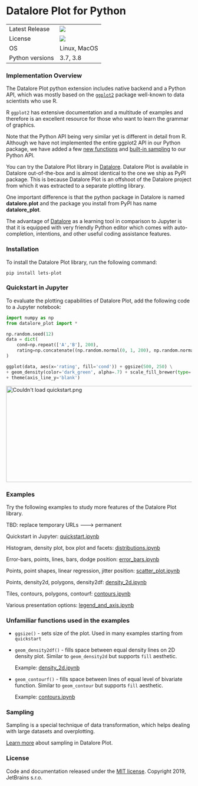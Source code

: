 # Datalore Plot for Python

<table>
    <tr>
        <td>Latest Release</td>
        <td>
            <a href="https://pypi.org/project/lets-plot/"/>
            <img src="https://badge.fury.io/py/lets-plot.svg"/>
        </td>
    </tr>
    <tr>
        <td>License</td>
        <td>
            <a href="https://opensource.org/licenses/MIT"/>
            <img src="https://img.shields.io/badge/License-MIT-yellow.svg"/>
        </td>
    </tr>
    <tr>
        <td>OS</td>
        <td>Linux, MacOS</td>
    </tr>
    <tr>
        <td>Python versions</td>
        <td>3.7, 3.8</td>
    </tr>
</table>

### Implementation Overview

The Datalore Plot python extension includes native backend and a Python API, which was mostly based on the [`ggplot2`](https://ggplot2.tidyverse.org/) package well-known to data scientists who use R.

R `ggplot2` has extensive documentation and a multitude of examples and therefore is an excellent resource for those who want to learn the grammar of graphics. 

Note that the Python API being very similar yet is different in detail from R. Although we have not implemented the entire ggplot2 API in our Python package, we have added a few [new functions](#unfamiliar_functions_used_in_the_examples) and [built-in sampling](#sampling) to our Python API.

You can try the Datalore Plot library in [Datalore](https://blog.jetbrains.com/blog/2018/10/17/datalore-1-0-intelligent-web-application-for-data-analysis/). Datalore Plot is available in Datalore out-of-the-box and is almost identical to the one we ship as PyPI package. This is because Datalore Plot is an offshoot of the Datalore project from which it was extracted to a separate plotting library.

One important difference is that the python package in Datalore is named **datalore.plot** and the package you install from PyPI has name **datalore_plot**.

The advantage of [Datalore](https://blog.jetbrains.com/blog/2018/10/17/datalore-1-0-intelligent-web-application-for-data-analysis/) as a learning tool in comparison to Jupyter is that it is equipped with very friendly Python editor which comes with auto-completion, intentions, and other useful coding assistance features.


### Installation

To install the Datalore Plot library, run the following command:
```shell script
pip install lets-plot
```

### Quickstart in Jupyter

To evaluate the plotting capabilities of Datalore Plot, add the following code to a Jupyter notebook:
```python
import numpy as np
from datalore_plot import *

np.random.seed(12)
data = dict(
    cond=np.repeat(['A','B'], 200),
    rating=np.concatenate((np.random.normal(0, 1, 200), np.random.normal(1, 1.5, 200)))
)

ggplot(data, aes(x='rating', fill='cond')) + ggsize(500, 250) \
+ geom_density(color='dark_green', alpha=.7) + scale_fill_brewer(type='seq') \
+ theme(axis_line_y='blank')
````

<img src="https://raw.githubusercontent.com/alshan/jupyter-examples/master/images/quickstart.png" alt="Couldn't load quickstart.png" width="505" height="260"/>


### Examples

Try the following examples to study more features of the Datalore Plot library.

TBD: replace temporary URLs ---> permanent 

Quickstart in Jupyter: [quickstart.ipynb](https://nbviewer.jupyter.org/github/alshan/jupyter-examples/blob/master/notebooks/quickstart.ipynb)

Histogram, density plot, box plot and facets:
[distributions.ipynb](https://nbviewer.jupyter.org/github/alshan/jupyter-examples/blob/master/notebooks/distributions.ipynb) 

Error-bars, points, lines, bars, dodge position:
[error_bars.ipynb](https://nbviewer.jupyter.org/github/alshan/jupyter-examples/blob/master/notebooks/error_bars.ipynb)
 
Points, point shapes, linear regression, jitter position:
[scatter_plot.ipynb](https://nbviewer.jupyter.org/github/alshan/jupyter-examples/blob/master/notebooks/scatter_plot.ipynb)
 
Points, density2d, polygons, density2df:
[density_2d.ipynb](https://nbviewer.jupyter.org/github/alshan/jupyter-examples/blob/master/notebooks/density_2d.ipynb)
 
Tiles, contours, polygons, contourf:
[contours.ipynb](https://nbviewer.jupyter.org/github/alshan/jupyter-examples/blob/master/notebooks/contours.ipynb)
 
Various presentation options:
[legend_and_axis.ipynb](https://nbviewer.jupyter.org/github/alshan/jupyter-examples/blob/master/notebooks/legend_and_axis.ipynb)
 

### Unfamiliar functions used in the examples

* `ggsize()` - sets size of the plot. Used in many examples starting from `quickstart`
* `geom_density2df()` - fills space between equal density lines on 2D density plot. Similar to `geom_density2d` but supports `fill` aesthetic.

    Example: [density_2d.ipynb](https://nbviewer.jupyter.org/github/JetBrains/datalore-plot/blob/master/docs/examples/jupyter-notebooks/density_2d.ipynb) 

* `geom_contourf()` - fills space between lines of equal level of bivariate function. Similar to `geom_contour` but supports `fill` aesthetic.

    Example: [contours.ipynb](https://nbviewer.jupyter.org/github/JetBrains/datalore-plot/blob/master/docs/examples/jupyter-notebooks/contours.ipynb) 


### Sampling 

Sampling is a special technique of data transformation, which helps dealing with large datasets and overplotting.

[Learn more](docs/sampling_python.md) about sampling in Datalore Plot. 


### License

Code and documentation released under the [MIT license](https://github.com/JetBrains/lets-plot/blob/master/LICENSE).
Copyright 2019, JetBrains s.r.o.
    



